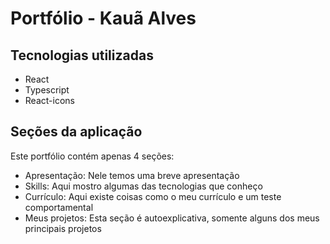 <h1>Portfólio - Kauã Alves</h1>

<div>
  <h2>Tecnologias utilizadas</h2>
  <ul>
    <li>React</li>
    <li>Typescript</li>
    <li>React-icons</li>
  </ul>
</div>

<div>
  <h2>Seções da aplicação</h2>
  <p>Este portfólio contém apenas 4 seções:
  <ul>
    <li><bold>Apresentação:</bold> Nele temos uma breve apresentação</li>
    <li><bold>Skills:</bold> Aqui mostro algumas das tecnologias que conheço</li>
    <li><bold>Currículo:</bold> Aqui existe coisas como o meu currículo e um teste comportamental</li>
    <li><bold>Meus projetos:</bold> Esta seção é autoexplicativa, somente alguns dos meus principais projetos</li>
  </ul>
</div>
